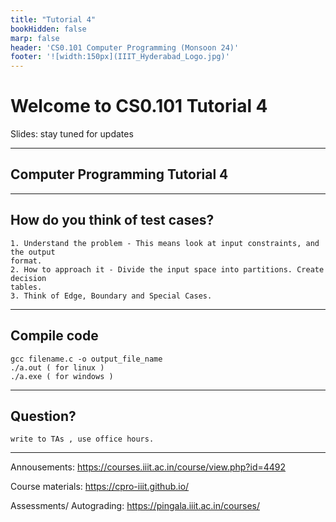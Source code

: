 ```yaml
---
title: "Tutorial 4"
bookHidden: false
marp: false
header: 'CS0.101 Computer Programming (Monsoon 24)'
footer: '![width:150px](IIIT_Hyderabad_Logo.jpg)'
---
```


# Welcome to CS0.101 Tutorial 4


Slides:  stay tuned for updates
    

--- 

## Computer Programming Tutorial 4

---

## How do you think of test cases?

    1. Understand the problem - This means look at input constraints, and the output
    format.
    2. How to approach it - Divide the input space into partitions. Create decision
    tables.
    3. Think of Edge, Boundary and Special Cases.

--- 


## Compile code 

    gcc filename.c -o output_file_name
    ./a.out ( for linux )
    ./a.exe ( for windows )


--- 

## Question? 
    
    write to TAs , use office hours. 

--- 
Annousements: https://courses.iiit.ac.in/course/view.php?id=4492

Course materials: https://cpro-iiit.github.io/

Assessments/ Autograding: https://pingala.iiit.ac.in/courses/ 